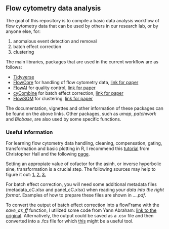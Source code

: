 ## Flow cytometry data analysis
The goal of this repository is to compile a basic data analysis workflow of flow cytometry data that can be used by others in our research lab, or by anyone else, for:
1. anomalous event detection and removal
2. batch effect correction
3. clustering

The main libraries, packages that are used in the current workflow are as follows:
- [Tidyverse](https://www.tidyverse.org)
- [FlowCore](https://bioconductor.org/packages/release/bioc/html/flowCore.html) for handling of flow cytometry data,
  [link for paper](https://doi.org/10.1186/1471-2105-10-106)
- [FlowAI](https://www.bioconductor.org/packages/release/bioc/html/flowAI.html) for quality control, [link for paper](https://doi.org/10.1093/bioinformatics/btw191)
- [cyCombine](https://github.com/biosurf/cyCombine) for batch effect correction, [link for paper](https://doi.org/10.1038/s41467-022-29383-5)
- [FlowSOM](https://www.bioconductor.org/packages/release/bioc/html/FlowSOM.html) for clustering, [link for paper](https://doi.org/10.1002/cyto.a.22625)

The documentation, vignettes and other information of these packages can be found on the above links. Other packages, such as *umap*, *patchwork* and *Biobase*, are also used by some specific functions.

### Useful information

For learning flow cytometry data handling, cleaning, compensation, gating, transformation and basic plotting in R, I recommend this [tutorial](https://github.com/hally166/R_flowcytometry_course) from Christopher Hall and the following [page](https://med.virginia.edu/flow-cytometry-facility/resources/r-script/).

Setting an appropiate value of cofactor for the asinh, or inverse hyperbolic sine, transformation is a crucial step. The following sources may help to figure it out: 
[1.](https://cytoforum.stanford.edu/viewtopic.php?f=3&t=1498) 
[2.](https://github.com/maxentile/advanced-ml-project/issues/2) 
[3.](https://www.researchgate.net/figure/Selecting-the-optimal-value-of-cofactor-using-flowScape-The-distributions-of-CompControl_fig2_224915947)

For batch effect correction, you will need some additional metadata files (metadata_cC.xlsx and panel_cC.xlsx) when reading *your data into the right format*. Examples of how to prepare these files are shown in *....pdf*.

To convert the output of batch effect correction into a flowFrame with the *save_as_ff* function, I utilized some code from Yann Abraham: [link to the original](https://gist.github.com/yannabraham/c1f9de9b23fb94105ca5). Alternatively, the output could be saved as a .csv file and then converted into a .fcs file for which [this](https://floreada.io/fcscreate) might be a useful tool.
